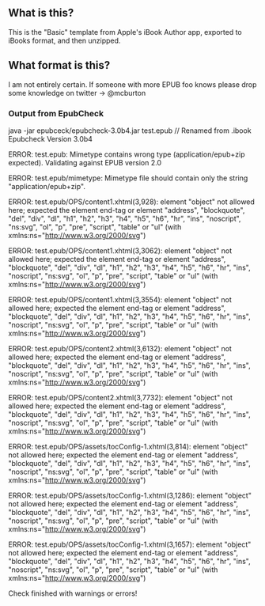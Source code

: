 ## What is this?

This is the "Basic" template from Apple's iBook Author app, exported to iBooks format, and then unzipped.

## What format is this?

I am not entirely certain. If someone with more EPUB foo knows please drop some knowledge on twitter -> @mcburton

### Output from EpubCheck

java -jar epubceck/epubcheck-3.0b4.jar test.epub // Renamed from .ibook
Epubcheck Version 3.0b4

ERROR: test.epub: Mimetype contains wrong type (application/epub+zip expected).
Validating against EPUB version 2.0

ERROR: test.epub/mimetype: Mimetype file should contain only the string "application/epub+zip".

ERROR: test.epub/OPS/content1.xhtml(3,928): element "object" not allowed here; expected the element end-tag or element "address", "blockquote", "del", "div", "dl", "h1", "h2", "h3", "h4", "h5", "h6", "hr", "ins", "noscript", "ns:svg", "ol", "p", "pre", "script", "table" or "ul" (with xmlns:ns="http://www.w3.org/2000/svg")

ERROR: test.epub/OPS/content1.xhtml(3,3062): element "object" not allowed here; expected the element end-tag or element "address", "blockquote", "del", "div", "dl", "h1", "h2", "h3", "h4", "h5", "h6", "hr", "ins", "noscript", "ns:svg", "ol", "p", "pre", "script", "table" or "ul" (with xmlns:ns="http://www.w3.org/2000/svg")

ERROR: test.epub/OPS/content1.xhtml(3,3554): element "object" not allowed here; expected the element end-tag or element "address", "blockquote", "del", "div", "dl", "h1", "h2", "h3", "h4", "h5", "h6", "hr", "ins", "noscript", "ns:svg", "ol", "p", "pre", "script", "table" or "ul" (with xmlns:ns="http://www.w3.org/2000/svg")

ERROR: test.epub/OPS/content2.xhtml(3,6132): element "object" not allowed here; expected the element end-tag or element "address", "blockquote", "del", "div", "dl", "h1", "h2", "h3", "h4", "h5", "h6", "hr", "ins", "noscript", "ns:svg", "ol", "p", "pre", "script", "table" or "ul" (with xmlns:ns="http://www.w3.org/2000/svg")

ERROR: test.epub/OPS/content2.xhtml(3,7732): element "object" not allowed here; expected the element end-tag or element "address", "blockquote", "del", "div", "dl", "h1", "h2", "h3", "h4", "h5", "h6", "hr", "ins", "noscript", "ns:svg", "ol", "p", "pre", "script", "table" or "ul" (with xmlns:ns="http://www.w3.org/2000/svg")

ERROR: test.epub/OPS/assets/tocConfig-1.xhtml(3,814): element "object" not allowed here; expected the element end-tag or element "address", "blockquote", "del", "div", "dl", "h1", "h2", "h3", "h4", "h5", "h6", "hr", "ins", "noscript", "ns:svg", "ol", "p", "pre", "script", "table" or "ul" (with xmlns:ns="http://www.w3.org/2000/svg")

ERROR: test.epub/OPS/assets/tocConfig-1.xhtml(3,1286): element "object" not allowed here; expected the element end-tag or element "address", "blockquote", "del", "div", "dl", "h1", "h2", "h3", "h4", "h5", "h6", "hr", "ins", "noscript", "ns:svg", "ol", "p", "pre", "script", "table" or "ul" (with xmlns:ns="http://www.w3.org/2000/svg")

ERROR: test.epub/OPS/assets/tocConfig-1.xhtml(3,1657): element "object" not allowed here; expected the element end-tag or element "address", "blockquote", "del", "div", "dl", "h1", "h2", "h3", "h4", "h5", "h6", "hr", "ins", "noscript", "ns:svg", "ol", "p", "pre", "script", "table" or "ul" (with xmlns:ns="http://www.w3.org/2000/svg")

Check finished with warnings or errors!